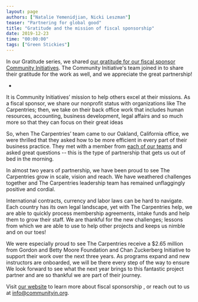 ```yaml
---
layout: page
authors: ["Natalie Yemenidjian, Nicki Leszman"]
teaser: "Partnering for global good"
title: "Gratitude and the mission of fiscal sponsorship"
date: 2019-12-23
time: "00:00:00"
tags: ["Green Stickies"]
---
```


In our Gratitude series, we shared [our gratitude for our fiscal sponsor Community Initiatives](https://carpentries.org/blog/2019/12/CI-gratitudes/). The Community Initiative's team joined in to share their gratitude for the work as well, and we appreciate the great partnership!

-

It is Community Initiatives’ mission to help others excel at their missions. As a fiscal sponsor, we share our nonprofit status with organizations like The Carpentries; then, we take on their back office work that includes human resources, accounting, business development, legal affairs and so much more so that they can focus on their great ideas

So, when The Carpentries’ team came to our Oakland, California office, we were thrilled that they asked how to be more efficient in every part of their business practice. They met with a member from [each of our teams](https://communityin.org/meet-us/team/) and asked great questions  -- this is the type of partnership that gets us out of bed in the morning.

In almost two years of partnership, we have been proud to see The Carpentries grow in scale, vision and reach. We have weathered challenges together and The Carpentries leadership team has remained unflaggingly positive and cordial.  

International contracts, currency and labor laws can be hard to navigate. Each country has its own legal landscape, yet with The Carpentries help, we are able to quickly process membership agreements, intake funds and help them to grow their staff. We are thankful for the new challenges; lessons from which we are able to use to help other projects and keeps us nimble and on our toes!

We were especially proud to see The Carpentries receive a $2.65 million from Gordon and Betty Moore Foundation and Chan Zuckerberg Initiative to support their work over the next three years. As programs expand and new instructors are onboarded, we will be there every step of the way to ensure  We look forward to see what the next year brings to this fantastic project partner and are so thankful we are part of their journey.

Visit [our website](https://communityin.org/fiscal-sponsorship/solving-problems-for-nonprofits/#fiscal-sponsorship) to learn more about fiscal sponsorship , or reach out to us at [info@communityin.org](mailto:info@community.org).
